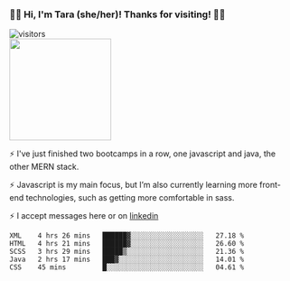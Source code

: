 ### 👋🏾 Hi, I'm Tara (she/her)! Thanks for visiting! 👋🏾
![visitors](https://visitor-badge.glitch.me/badge?page_id=qualmless)
<BR>
<img height="180em" src="https://github-readme-stats.vercel.app/api?username=qualmless&show_icons=true&hide_border=true&&count_private=true&include_all_commits=true" />

⚡️ I've just finished two bootcamps in a row, one javascript and java, the other MERN stack. 

⚡️ Javascript is my main focus, but I’m also currently learning more front-end technologies, such as getting more comfortable in sass. 

⚡️ I accept messages here or on <a href="https://www.linkedin.com/in/tarajdunmore/">linkedin</a>

<!--START_SECTION:waka-->
```text
XML    4 hrs 26 mins   ██████▓░░░░░░░░░░░░░░░░░░   27.18 % 
HTML   4 hrs 21 mins   ██████▓░░░░░░░░░░░░░░░░░░   26.60 % 
SCSS   3 hrs 29 mins   █████▒░░░░░░░░░░░░░░░░░░░   21.36 % 
Java   2 hrs 17 mins   ███▓░░░░░░░░░░░░░░░░░░░░░   14.01 % 
CSS    45 mins         █░░░░░░░░░░░░░░░░░░░░░░░░   04.61 % 
```
<!--END_SECTION:waka-->

<!--
**qualmless/qualmless** is a ✨ _special_ ✨ repository because its `README.md` (this file) appears on your GitHub profile.

Here are some ideas to get you started:
- 🔭 I’m currently working on ...
- 👯 I’m looking to collaborate on ...
- 🤔 I’m looking for help with ...
- 💬 Ask me about ...
- 📫 How to reach me: ...
- ⚡ Fun fact: ...
-->
